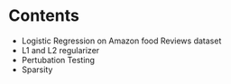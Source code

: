 # Contents
- Logistic Regression on Amazon food Reviews dataset
- L1 and L2 regularizer
- Pertubation Testing
- Sparsity
